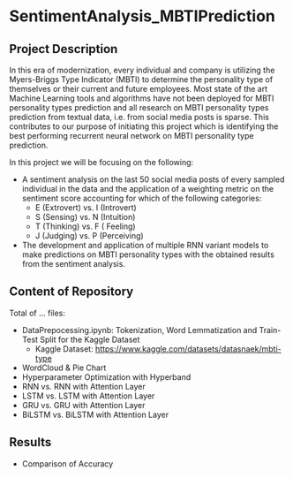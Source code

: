# SentimentAnalysis_MBTIPrediction

## Project Description
In this era of modernization, every individual and company is utilizing the Myers-Briggs Type Indicator (MBTI) to determine the personality type of themselves or their current and future employees. Most state of the art Machine Learning tools and algorithms have not been deployed for MBTI personality types prediction and all research on MBTI personality types prediction from textual data, i.e. from social media posts is sparse. This contributes to our purpose of initiating this project which is identifying the best performing recurrent neural network on MBTI personality type prediction. 

In this project we will be focusing on the following:
- A sentiment analysis on the last 50 social media posts of every sampled individual in the data and the application of a weighting metric on the sentiment score accounting for which of the following categories: 
    - E (Extrovert) vs. I (Introvert)
    - S (Sensing) vs. N (Intuition)
    - T (Thinking) vs. F ( Feeling)
    - J (Judging) vs. P (Perceiving)
- The development and application of multiple RNN variant models to make predictions on MBTI personality types with the obtained results from the sentiment analysis.


## Content of Repository
Total of ... files:
- DataPrepocessing.ipynb: Tokenization, Word Lemmatization and Train-Test Split for the Kaggle Dataset
   - Kaggle Dataset: https://www.kaggle.com/datasets/datasnaek/mbti-type
- WordCloud & Pie Chart
- Hyperparameter Optimization with Hyperband
- RNN vs. RNN with Attention Layer
- LSTM vs. LSTM with Attention Layer
- GRU vs. GRU with Attention Layer
- BiLSTM vs. BiLSTM with Attention Layer


## Results
- Comparison of Accuracy 


